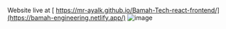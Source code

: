 Website live at       [  https://mr-ayalk.github.io/Bamah-Tech-react-frontend/](https://bamah-engineering.netlify.app/)
![image](https://github.com/user-attachments/assets/06ab38b3-4784-4744-8bb8-6e935214936d)
